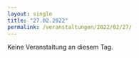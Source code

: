 ```yaml
---
layout: single
title: "27.02.2022"
permalink: /veranstaltungen/2022/02/27/
---
```


Keine Veranstaltung an diesem Tag.
